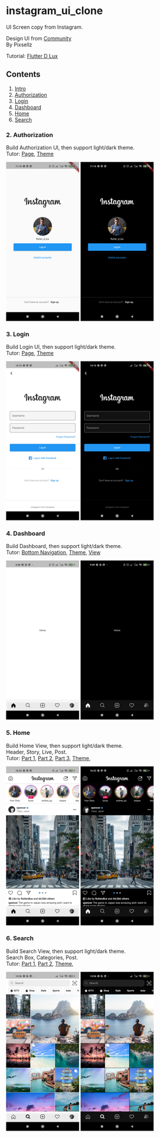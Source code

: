 # instagram_ui_clone

UI Screen copy from Instagram.

Design UI from [Community](https://www.figma.com/community/file/874574625832268971/Instagram-UI-Screens)\
By Pixsellz

Tutorial: [Flutter D Lux](https://www.youtube.com/@flutterdlux)

## Contents

1. [Intro](https://youtu.be/3-YB2Yhv_EQ)
2. [Authorization](#2-authorization)
3. [Login](#3-login)
4. [Dashboard](#4-dashboard)
5. [Home](#5-home)
6. [Search](#6-search)

### 2. Authorization

Build Authorization UI, then support light/dark theme.\
Tutor: [Page](https://youtu.be/WD2sJJ9d2mk), [Theme](https://youtu.be/ODn_qX9QPF8)

<p float="left">
    <img src="https://github.com/indratrisnar/instagram_ui_clone/raw/master/pic/Authorization Page.jpg" alt="Authorization Page" width="200">
    <img src="https://github.com/indratrisnar/instagram_ui_clone/raw/master/pic/Authorization Page Dark.jpg" alt="Authorization Page Dark" width="200">
</p>

### 3. Login

Build Login UI, then support light/dark theme.\
Tutor: [Page](https://youtu.be/ad9WfVz6_I0), [Theme](https://youtu.be/n5dDXV197RA)

<p float="left">
    <img src="https://github.com/indratrisnar/instagram_ui_clone/raw/master/pic/Login Page.jpg" alt="Login Page" width="200">
    <img src="https://github.com/indratrisnar/instagram_ui_clone/raw/master/pic/Login Page Dark.jpg" alt="Login Page Dark" width="200">
</p>

### 4. Dashboard

Build Dashboard, then support light/dark theme.\
Tutor: [Bottom Navigation](https://youtu.be/0igqpSw8D54), [Theme](https://youtu.be/rHFAss5CtIY), [View](https://youtu.be/xQCgeWfW1ek)

<p float="left">
    <img src="https://github.com/indratrisnar/instagram_ui_clone/raw/master/pic/Dashboard Page.jpg" alt="Dashboard Page" width="200">
    <img src="https://github.com/indratrisnar/instagram_ui_clone/raw/master/pic/Dashboard Page Dark.jpg" alt="Dashboard Page Dark" width="200">
</p>

### 5. Home

Build Home View, then support light/dark theme.\
Header, Story, Live, Post.\
Tutor: [Part 1](https://youtu.be/sqZLj3PM4uk), [Part 2](https://youtu.be/QYdGI482UKs), [Part 3](https://youtu.be/VMDjhJYifBE), [Theme](https://youtu.be/l5ze_i0XWCI),

<p float="left">
    <img src="https://github.com/indratrisnar/instagram_ui_clone/raw/master/pic/Home View.jpg" alt="Home View" width="200">
    <img src="https://github.com/indratrisnar/instagram_ui_clone/raw/master/pic/Home View Dark.jpg" alt="Home View Dark" width="200">
</p>

### 6. Search

Build Search View, then support light/dark theme.\
Search Box, Categories, Post.\
Tutor: [Part 1](https://youtu.be/l0bY2bZPW8k), [Part 2](https://youtu.be/_KFme22lGkE), [Theme](https://youtu.be/tDe3pBi2qaM),

<p float="left">
    <img src="https://github.com/indratrisnar/instagram_ui_clone/raw/master/pic/Search View.jpg" alt="Search View" width="200">
    <img src="https://github.com/indratrisnar/instagram_ui_clone/raw/master/pic/Search View Dark.jpg" alt="Search View Dark" width="200">
</p>
